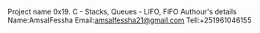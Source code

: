 Project name
0x19. C - Stacks, Queues - LIFO, FIFO
Authour's details
 Name:AmsalFessha
 Email:amsalfessha21@gmail.com
 Tell:+251961046155
